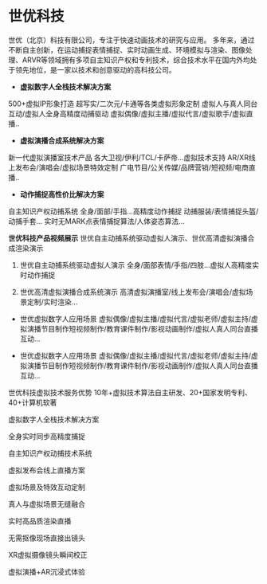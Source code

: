 # 世优科技


世优（北京）科技有限公司，专注于快速动画技术的研究与应用。 多年来，通过不断自主创新，在运动捕捉表情捕捉、实时动画生成、环境模拟与渲染、图像处理、ARVR等领域拥有多项自主知识产权和专利技术，综合技术水平在国内外均处于领先地位，是一家以技术和创意驱动的高科技公司。

- **虚拟数字人全栈技术解决方案**

500+虚拟IP形象打造
超写实/二次元/卡通等各类虚拟形象定制
虚拟人与真人同台互动/虚拟人全身高精度动捕驱动
虚拟偶像/虚拟主播/虚拟代言/虚拟歌手/虚拟直播..

- **虚拟演播合成系统解决方案**

新一代虚拟演播室技术产品
各大卫视/伊利/TCL/卡萨帝...虚拟技术支持
AR/XR线上发布会/演唱会/虚拟场景特效定制
广电节目/公关传媒/品牌营销/短视频/电商直播..

- **动作捕捉高性价比解决方案**

自主知识产权动捕系统
全身/面部/手指...高精度动作捕捉
动捕服装/表情捕捉头盔/动捕手套...
实时无MARK点表情捕捉算法/人体姿态算法...

**世优科技产品视频展示**
世优自主动捕系统驱动虚拟人演示、世优高清虚拟演播合成渲染演示

 1. 世优自主动捕系统驱动虚拟人演示
全身/面部表情/手指/四肢…虚拟人高精度实时动作捕捉

 2. 世优高清虚拟演播合成系统演示
高清虚拟演播室/线上发布会/演唱会/虚拟场景定制/实时渲染…

- 世优虚拟数字人应用场景
虚拟偶像/虚拟主播/虚拟代言/虚拟老师/虚拟主持/虚拟演播节目制作短视频制作/教育课件制作/影视动画制作/虚拟人真人同台直播互动...

- 世优虚拟数字人应用场景
虚拟偶像/虚拟主播/虚拟代言/虚拟老师/虚拟主持/虚拟演播节目制作短视频制作/教育课件制作/影视动画制作/虚拟人真人同台直播互动...

世优科技虚拟技术服务优势
10年+虚拟技术算法自主研发、20+国家发明专利、40+计算机软著

虚拟数字人全栈技术解决方案

全身实时同步高精度捕捉

自主知识产权动捕技术系统

虚拟发布会线上直播方案

虚拟场景及特效互动定制

真人与虚拟场景无缝融合

实时高品质渲染直播

无需抠像现场直接出镜头

XR虚拟摄像镜头瞬间校正

虚拟演播+AR沉浸式体验
